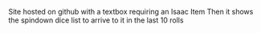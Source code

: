 Site hosted on github with a textbox requiring an Isaac Item
Then it shows the spindown dice list to arrive to it in the last 10 rolls
